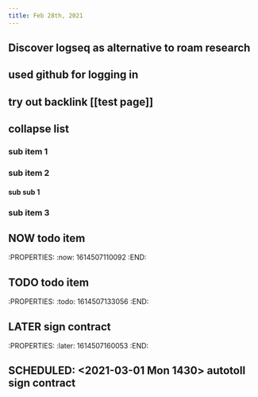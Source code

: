 ```yaml
---
title: Feb 28th, 2021
---
```


## Discover logseq as alternative to roam research
## used github for logging in
## try out backlink [[test page]]
## collapse list
### sub item 1
### sub item 2
#### sub sub 1
### sub item 3
## NOW todo item
:PROPERTIES:
:now: 1614507110092
:END:
## TODO todo item
:PROPERTIES:
:todo: 1614507133056
:END:
## LATER sign contract
:PROPERTIES:
:later: 1614507160053
:END:
## SCHEDULED: <2021-03-01 Mon 1430> autotoll sign contract
